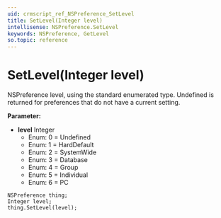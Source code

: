 ```yaml
---
uid: crmscript_ref_NSPreference_SetLevel
title: SetLevel(Integer level)
intellisense: NSPreference.SetLevel
keywords: NSPreference, GetLevel
so.topic: reference
---
```


# SetLevel(Integer level)

NSPreference level, using the standard enumerated type. Undefined is returned for preferences that do not have a current setting.

**Parameter:** 
 - **level** Integer
     - Enum: 0 = Undefined 
     - Enum: 1 = HardDefault 
     - Enum: 2 = SystemWide 
     - Enum: 3 = Database 
     - Enum: 4 = Group 
     - Enum: 5 = Individual 
     - Enum: 6 = PC 

```crmscript
NSPreference thing;
Integer level;
thing.SetLevel(level);
```

